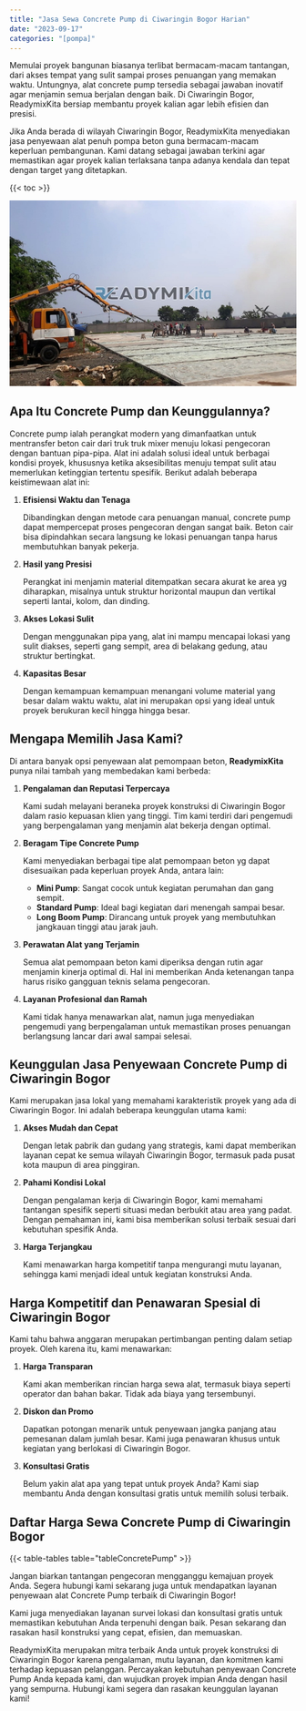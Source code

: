 ```yaml
---
title: "Jasa Sewa Concrete Pump di Ciwaringin Bogor Harian"
date: "2023-09-17"
categories: "[pompa]"
---
```


Memulai proyek bangunan biasanya terlibat bermacam-macam tantangan, dari akses tempat yang sulit sampai proses penuangan yang memakan waktu. Untungnya, alat concrete pump tersedia sebagai jawaban inovatif agar menjamin semua berjalan dengan baik. Di Ciwaringin Bogor, ReadymixKita bersiap membantu proyek kalian agar lebih efisien dan presisi.

Jika Anda berada di wilayah Ciwaringin Bogor, ReadymixKita menyediakan jasa penyewaan alat penuh pompa beton guna bermacam-macam keperluan pembangunan. Kami datang sebagai jawaban terkini agar memastikan agar proyek kalian terlaksana tanpa adanya kendala dan tepat dengan target yang ditetapkan.

{{< toc >}}

![Jasa Sewa Concrete Pump di Ciwaringin Bogor Harian](/images/pompa/sewa-pompa-09.jpg)

## Apa Itu Concrete Pump dan Keunggulannya?

Concrete pump ialah perangkat modern yang dimanfaatkan untuk mentransfer beton cair dari truk truk mixer menuju lokasi pengecoran dengan bantuan pipa-pipa. Alat ini adalah solusi ideal untuk berbagai kondisi proyek, khususnya ketika aksesibilitas menuju tempat sulit atau memerlukan ketinggian tertentu spesifik. Berikut adalah beberapa keistimewaan alat ini:

1. **Efisiensi Waktu dan Tenaga**

   Dibandingkan dengan metode cara penuangan manual, concrete pump dapat mempercepat proses pengecoran dengan sangat baik. Beton cair bisa dipindahkan secara langsung ke lokasi penuangan tanpa harus membutuhkan banyak pekerja.

2. **Hasil yang Presisi**

   Perangkat ini menjamin material ditempatkan secara akurat ke area yg diharapkan, misalnya untuk struktur horizontal maupun dan vertikal seperti lantai, kolom, dan dinding.

3. **Akses Lokasi Sulit**

   Dengan menggunakan pipa yang, alat ini mampu mencapai lokasi yang sulit diakses, seperti gang sempit, area di belakang gedung, atau struktur bertingkat.

4. **Kapasitas Besar**

   Dengan kemampuan kemampuan menangani volume material yang besar dalam waktu waktu, alat ini merupakan opsi yang ideal untuk proyek berukuran kecil hingga hingga besar.

## Mengapa Memilih Jasa Kami?

Di antara banyak opsi penyewaan alat pemompaan beton, **ReadymixKita** punya nilai tambah yang membedakan kami berbeda:

1. **Pengalaman dan Reputasi Terpercaya**

   Kami sudah melayani beraneka proyek konstruksi di Ciwaringin Bogor dalam rasio kepuasan klien yang tinggi. Tim kami terdiri dari pengemudi yang berpengalaman yang menjamin alat bekerja dengan optimal.

2. **Beragam Tipe Concrete Pump**

   Kami menyediakan berbagai tipe alat pemompaan beton yg dapat disesuaikan pada keperluan proyek Anda, antara lain:
   - **Mini Pump**: Sangat cocok untuk kegiatan perumahan dan gang sempit.
   - **Standard Pump**: Ideal bagi kegiatan dari menengah sampai besar.
   - **Long Boom Pump**: Dirancang untuk proyek yang membutuhkan jangkauan tinggi atau jarak jauh.

3. **Perawatan Alat yang Terjamin**

   Semua alat pemompaan beton kami diperiksa dengan rutin agar menjamin kinerja optimal di. Hal ini memberikan Anda ketenangan tanpa harus risiko gangguan teknis selama pengecoran.

4. **Layanan Profesional dan Ramah**

   Kami tidak hanya menawarkan alat, namun juga menyediakan pengemudi yang berpengalaman untuk memastikan proses penuangan berlangsung lancar dari awal sampai selesai.

## Keunggulan Jasa Penyewaan Concrete Pump di Ciwaringin Bogor

Kami merupakan jasa lokal yang memahami karakteristik proyek yang ada di Ciwaringin Bogor. Ini adalah beberapa keunggulan utama kami:

1. **Akses Mudah dan Cepat**

   Dengan letak pabrik dan gudang yang strategis, kami dapat memberikan layanan cepat ke semua wilayah Ciwaringin Bogor, termasuk pada pusat kota maupun di area pinggiran.

2. **Pahami Kondisi Lokal**

   Dengan pengalaman kerja di Ciwaringin Bogor, kami memahami tantangan spesifik seperti situasi medan berbukit atau area yang padat. Dengan pemahaman ini, kami bisa memberikan solusi terbaik sesuai dari kebutuhan spesifik Anda.

3. **Harga Terjangkau**

   Kami menawarkan harga kompetitif tanpa mengurangi mutu layanan, sehingga kami menjadi ideal untuk kegiatan konstruksi Anda.

## Harga Kompetitif dan Penawaran Spesial di Ciwaringin Bogor

Kami tahu bahwa anggaran merupakan pertimbangan penting dalam setiap proyek. Oleh karena itu, kami menawarkan:

1. **Harga Transparan**

   Kami akan memberikan rincian harga sewa alat, termasuk biaya seperti operator dan bahan bakar. Tidak ada biaya yang tersembunyi.

2. **Diskon dan Promo**

   Dapatkan potongan menarik untuk penyewaan jangka panjang atau pemesanan dalam jumlah besar. Kami juga penawaran khusus untuk kegiatan yang berlokasi di Ciwaringin Bogor.

3. **Konsultasi Gratis**

   Belum yakin alat apa yang tepat untuk proyek Anda? Kami siap membantu Anda dengan konsultasi gratis untuk memilih solusi terbaik.

## Daftar Harga Sewa Concrete Pump di Ciwaringin Bogor

{{< table-tables table="tableConcretePump" >}}

Jangan biarkan tantangan pengecoran mengganggu kemajuan proyek Anda. Segera hubungi kami sekarang juga untuk mendapatkan layanan penyewaan alat Concrete Pump terbaik di Ciwaringin Bogor!

Kami juga menyediakan layanan survei lokasi dan konsultasi gratis untuk memastikan kebutuhan Anda terpenuhi dengan baik. Pesan sekarang dan rasakan hasil konstruksi yang cepat, efisien, dan memuaskan.

ReadymixKita merupakan mitra terbaik Anda untuk proyek konstruksi di Ciwaringin Bogor karena pengalaman, mutu layanan, dan komitmen kami terhadap kepuasan pelanggan. Percayakan kebutuhan penyewaan Concrete Pump Anda kepada kami, dan wujudkan proyek impian Anda dengan hasil yang sempurna. Hubungi kami segera dan rasakan keunggulan layanan kami!
